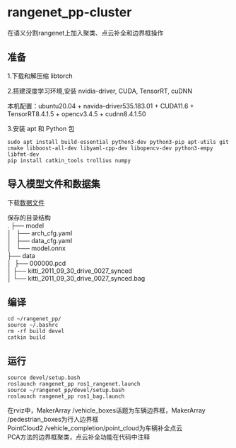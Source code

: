 # rangenet_pp-cluster 
在语义分割rangenet上加入聚类、点云补全和边界框操作

**准备**  
--
1.下载和解压缩 libtorch

2.搭建深度学习环境,安装 nvidia-driver, CUDA, TensorRT, cuDNN

本机配置：ubuntu20.04 + navida-driver535.183.01 + CUDA11.6 + TensorRT8.4.1.5 + opencv3.4.5 + cudnn8.4.1.50  

3.安装 apt 和 Python 包  
```
sudo apt install build-essential python3-dev python3-pip apt-utils git cmake libboost-all-dev libyaml-cpp-dev libopencv-dev python3-empy libfmt-dev
pip install catkin_tools trollius numpy  
```
**导入模型文件和数据集**  
--
下载[数据文件](https://pan.baidu.com/s/1lqvA5Lvo6oZ_mvrArHxaVg?pwd=1234)   

保存的目录结构  
.
├── model  
│   ├── arch_cfg.yaml  
│   ├── data_cfg.yaml  
│   └── model.onnx  
├── data  
│   ├── 000000.pcd  
│   ├── kitti_2011_09_30_drive_0027_synced  
│   └── kitti_2011_09_30_drive_0027_synced.bag  
    
**编译**  
--
```
cd ~/rangenet_pp/  
source ~/.bashrc 
rm -rf build devel 
catkin build
```  
**运行**
--
```  
source devel/setup.bash  
roslaunch rangenet_pp ros1_rangenet.launch 
source ~/rangenet_pp/devel/setup.bash  
roslaunch rangenet_pp ros1_bag.launch  
```
在rviz中，MakerArray /vehicle_boxes话题为车辆边界框，MakerArray /pedestrian_boxes为行人边界框  
PointCloud2 /vehicle_completion/point_cloud为车辆补全点云  
PCA方法的边界框聚类，点云补全功能在代码中注释
